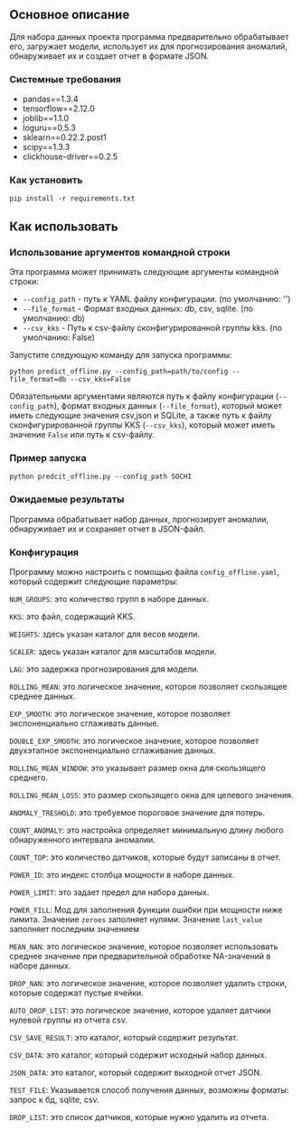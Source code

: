 ## Основное описание

Для набора данных проекта программа предварительно обрабатывает его, загружает модели, использует их для прогнозирования аномалий, обнаруживает их и создает отчет в формате JSON.

### Системные требования 

- pandas==1.3.4
- tensorflow==2.12.0
- joblib==1.1.0
- loguru==0.5.3
- sklearn==0.22.2.post1  
- scipy==1.3.3
- clickhouse-driver==0.2.5

### Как установить
```
pip install -r requirements.txt
```
## Как использовать 

### Использование аргументов командной строки
Эта программа может принимать следующие аргументы командной строки:

- `--config_path` - путь к YAML файлу конфигурации. (по умолчанию: '')
- `--file_format` - Формат входных данных: db, csv, sqlite. (по умолчанию: db)
- `--csv_kks` - Путь к csv-файлу сконфигурированной группы kks. (по умолчанию: False)

Запустите следующую команду для запуска программы:
   
    python predict_offline.py --config_path=path/to/config --file_format=db --csv_kks=False
   
Обязательными аргументами являются путь к файлу конфигурации (`--config_path`), формат входных данных (`--file_format`), который может иметь следующие значения csv,json и SQLite, а также путь к файлу сконфигурированной группы KKS (`--csv_kks`), который может иметь значение `False` или путь к csv-файлу. 

### Пример запуска
```
python predcit_offline.py --config_path SOCHI
```


### Ожидаемые результаты

Программа обрабатывает набор данных, прогнозирует аномалии, обнаруживает их и сохраняет отчет в JSON-файл.

### Конфигурация

Программу можно настроить с помощью файла `config_offline.yaml`, который содержит следующие параметры:

`NUM_GROUPS`: это количество групп в наборе данных.

`KKS`: это файл, содержащий KKS.

`WEIGHTS`: здесь указан каталог для весов модели.

`SCALER`: здесь указан каталог для масштабов модели.

`LAG`: это задержка прогнозирования для модели.

`ROLLING_MEAN`: это логическое значение, которое позволяет скользящее среднее данных.

`EXP_SMOOTH`: это логическое значение, которое позволяет экспоненциально сглаживать данные.

`DOUBLE_EXP_SMOOTH`: это логическое значение, которое позволяет двухэтапное экспоненциально сглаживание данных.

`ROLLING_MEAN_WINDOW`: это указывает размер окна для скользящего среднего.

`ROLLING_MEAN_LOSS`: это размер скользящего окна для целевого значения.

`ANOMALY_TRESHOLD`: это требуемое пороговое значение для потерь.

`COUNT_ANOMALY`: это настройка определяет минимальную длину любого обнаруженного интервала аномалии.

`COUNT_TOP`: это количество датчиков, которые будут записаны в отчет.

`POWER_ID`: это индекс столбца мощности в наборе данных.

`POWER_LIMIT`: это задает предел для набора данных.

`POWER_FILL`:  Мод для заполнения функции ошибки при мощности ниже лимита. Значение `zeroes` заполняет нулями.  Значение `last_value` заполняет последним значением

`MEAN_NAN`: это логическое значение, которое позволяет использовать среднее значение при предварительной обработке NA-значений в наборе данных.

`DROP_NAN`: это логическое значение, которое позволяет удалить строки, которые содержат пустые ячейки.

`AUTO_DROP_LIST`: это логическое значение, которое удаляет датчики нулевой группы из отчета csv.

`CSV_SAVE_RESULT`: это каталог, который содержит результат.

`CSV_DATA`: это каталог, который содержит исходный набор данных.

`JSON_DATA`: это каталог, который содержит выходной отчет JSON.

`TEST_FILE`: Указывается способ получения данных, возможны форматы: запрос к бд, sqlite, csv.

`DROP_LIST`: это список датчиков, которые нужно удалить из отчета.